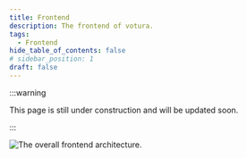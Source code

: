 ```yaml
---
title: Frontend
description: The frontend of votura.
tags:
  - Frontend
hide_table_of_contents: false
# sidebar_position: 1
draft: false
---
```


:::warning

This page is still under construction and will be updated soon.

:::

![The overall frontend architecture.](../../../static/drawio/frontend_overview.svg)
